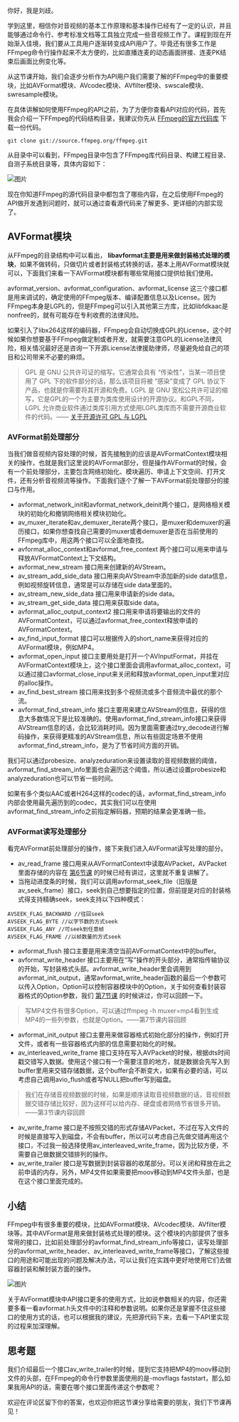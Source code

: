 你好，我是刘歧。

学到这里，相信你对音视频的基本工作原理和基本操作已经有了一定的认识，并且能够通过命令行、参考标准文档等工具独立完成一些音视频工作了。课程到现在开始渐入佳境，我们要从工具用户逐渐转变成API用户了。毕竟还有很多工作是FFmpeg命令行操作起来不太方便的，比如直播连麦的动态画面拼接、连麦PK结束后画面比例变化等。

从这节课开始，我们会逐步分析作为API用户我们需要了解的FFmpeg中的重要模块，比如AVFormat模块、AVcodec模块、AVfilter模块、swscale模块、swresample模块。

在具体讲解如何使用FFmpeg的API之前，为了方便你查看API对应的代码，首先我会介绍一下FFmpeg的代码结构目录，我建议你先从 [FFmpeg的官方代码库](https://ffmpeg.org/download.html) 下载一份代码。

```plain
git clone git://source.ffmpeg.org/ffmpeg.git

```

从目录中可以看到，FFmpeg目录中包含了FFmpeg库代码目录、构建工程目录、自测子系统目录等，具体内容如下：

![图片](https://static001.geekbang.org/resource/image/8a/bd/8af20d33c9b1d3144dddf25cbfafe5bd.png?wh=1626x1140)

现在你知道FFmpeg的源代码目录中都包含了哪些内容，在之后使用FFmpeg的API做开发遇到问题时，就可以通过查看源代码来了解更多、更详细的内部实现了。

## AVFormat模块

从FFmpeg的目录结构中可以看出， **libavformat主要是用来做封装格式处理的模块**，如果不做转码，只做切片或者封装格式转换的话，基本上用AVFormat模块就可以，下面我们来看一下AVFormat模块都有哪些常用接口提供给我们使用。

avformat\_version、avformat\_configuration、avformat\_license 这三个接口都是用来调试的，确定使用的FFmpeg版本、编译配置信息以及License。因为FFmpeg本身是LGPL的，但是FFmpeg可以引入其他第三方库，比如libfdkaac是nonfree的，就有可能存在专利收费的法律风险。

如果引入了libx264这样的编码器，FFmpeg会自动切换成GPL的License，这个时候如果你想要基于FFmpeg做定制或者开发，就需要注意GPL的License法律风险，相关情况最好还是咨询一下开源License法律援助律师，尽量避免给自己的项目和公司带来不必要的麻烦。

> GPL 是 GNU 公共许可证的缩写。它通常会具有 “传染性”，当某一项目使用了 GPL 下的软件部分的话，那么该项目将被 “感染”变成了 GPL 协议下产品，也就是你需要将其开源和免费。LGPL 是 GNU 宽松公共许可证的缩写，它是GPL的一个为主要为类库使用设计的开源协议。和GPL不同，LGPL 允许商业软件通过类库引用方式使用LGPL类库而不需要开源商业软件的代码。—— [关于开源许可 GPL 与 LGPL](https://my.oschina.net/u/4258525/blog/4542981)

### AVFormat前处理部分

当我们做音视频内容处理的时候，首先接触到的应该是AVFormatContext模块相关的操作，也就是我们这里说的AVFormat部分，但是操作AVFormat的时候，会有一个前处理部分，主要包含网络初始化、模块遍历、申请上下文空间、打开文件，还有分析音视频流等操作。下面我们逐个了解一下AVFormat前处理部分的接口与作用。

- avformat\_network\_init和avformat\_network\_deinit两个接口，是网络相关模块的初始化和撤销网络相关模块初始化。
- av\_muxer\_iterate和av\_demuxer\_iterate两个接口，是muxer和demuxer的遍历接口，如果你想查找自己需要的muxer或者demuxer是否在当前使用的FFmpeg库中，用这两个接口可以全面地查找。
- avformat\_alloc\_context和avformat\_free\_context 两个接口可以用来申请与释放AVFormatContext上下文结构。
- avformat\_new\_stream 接口用来创建新的AVStream。
- av\_stream\_add\_side\_data 接口用来向AVStream中添加新的side data信息，例如视频旋转信息，通常是可以存储在side data里面的。
- av\_stream\_new\_side\_data 接口用来申请新的side data。
- av\_stream\_get\_side\_data 接口用来获取side data。
- avformat\_alloc\_output\_context2 接口用来申请将要输出的文件的AVFormatContext，可以通过avformat\_free\_context释放申请的AVFormatContext。
- av\_find\_input\_format 接口可以根据传入的short\_name来获得对应的AVFormat模块，例如MP4。
- avformat\_open\_input 接口主要用处是打开一个AVInputFormat，并挂在AVFormatContext模块上，这个接口里面会调用avformat\_alloc\_context，可以通过接口avformat\_close\_input来关闭和释放avformat\_open\_input里对应的alloc操作。
- av\_find\_best\_stream 接口用来找到多个视频流或多个音频流中最优的那个流。
- avformat\_find\_stream\_info 接口主要用来建立AVStream的信息，获得的信息大多数情况下是比较准确的。使用avformat\_find\_stream\_info接口来获得AVStream信息的话，会比较消耗时间。因为里面需要通过try\_decode进行解码操作，来获得更精准的AVStream信息，所以有些固定场景不使用avformat\_find\_stream\_info，是为了节省时间方面的开销。

我们可以通过probesize、analyzeduration来设置读取的音视频数据的阈值，avformat\_find\_stream\_info里面也会遍历这个阈值，所以通过设置probesize和analyzeduration也可以节省一些时间。

如果有多个类似AAC或者H264这样的codec的话，avformat\_find\_stream\_info内部会使用最先遍历到的codec，其实我们可以在使用avformat\_find\_stream\_info之前指定解码器，预期的结果会更准确一些。

### AVFormat读写处理部分

看完AVFormat前处理部分的操作，接下来我们进入AVFormat读写处理的部分。

- av\_read\_frame 接口用来从AVFormatContext中读取AVPacket，AVPacket里面存储的内容在 [第6节课](https://time.geekbang.org/column/article/547562) 的时候已经有讲过，这里就不重复讲解了。
- 当拖动进度条的时候，我们可以调用avformat\_seek\_file（旧版是av\_seek\_frame）接口，seek到自己想要指定的位置，但前提是对应的封装格式得支持精确seek，seek支持以下四种模式：

```plain
AVSEEK_FLAG_BACKWARD //往回seek
AVSEEK_FLAG_BYTE //以字节数的方式seek
AVSEEK_FLAG_ANY //可seek到任意帧
AVSEEK_FLAG_FRAME //以帧数量的方式seek

```

- avformat\_flush 接口主要是用来清空当前AVFormatContext中的buffer。
- avformat\_write\_header 接口主要用在“写”操作的开头部分，通常指传输协议的开始，写封装格式头部。avformat\_write\_header里会调用到avformat\_init\_output，通常avformat\_write\_header函数的最后一个参数可以传入Option，Option可以控制容器模块中的Option，关于如何查看封装容器格式的Option参数，我们 [第7节课](https://time.geekbang.org/column/article/548420) 的时候讲过，你可以回顾一下。

> 写MP4文件有很多Option，可以通过ffmpeg -h muxer=mp4看到生成MP4的一些列参数，也就是Option。——第7节课内容回顾

- avformat\_init\_output 接口主要用来做容器格式初始化部分的操作，例如打开文件，或者有一些容器格式内部的信息需要初始化的时候。
- av\_interleaved\_write\_frame 接口支持在写入AVPacket的时候，根据dts时间戳交错写入数据。使用这个接口有一个需要注意的地方，就是数据会先写入到buffer里用来交错存储数据，这个buffer会不断变大，如果有必要的话，可以考虑自己调用avio\_flush或者写NULL把buffer写到磁盘。

> 我们在存储音视频数据的时候，如果是顺序读取音视频数据的话，音视频数据交错存储比较好，因为这样可以给内存、硬盘或者网络节省很多开销。——第3节课内容回顾

- av\_write\_frame 接口是不按照交错的形式存储AVPacket，不过在写入文件的时候是直接写入到磁盘，不会有buffer，所以可以考虑自己先做交错再用这个接口，不过我一般选择使用av\_interleaved\_write\_frame，因为比较方便，不需要自己做数据交错排列的操作。
- av\_write\_trailer 接口是写数据到封装容器的收尾部分。可以关闭和释放在此之前申请的内存，另外，MP4文件如果需要把moov移动到MP4文件头部，也是在这个接口里面完成的。

## 小结

FFmpeg中有很多重要的模块，比如AVFormat模块、AVcodec模块、AVfilter模块等。其中AVFormat是用来做封装格式处理的模块。这个模块的内部提供了很多常用的接口，比如前处理部分的avformat\_find\_stream\_info等接口，读写处理部分的avformat\_write\_header、av\_interleaved\_write\_frame等接口，了解这些接口的用途和可能出现的问题及解决办法，可以让我们在实践中更好地使用它们去做容器封装和解封装方面的操作。

![图片](https://static001.geekbang.org/resource/image/5c/73/5c6f88a5324bc15c6a5d3354c6c16a73.png?wh=1920x2045)

关于AVFormat模块中API接口更多的使用方式，比如说参数相关的内容，你还需要多看一看avformat.h头文件中的注释和参数说明。如果你还是掌握不住这些接口的使用方式的话，也可以根据我的建议，先把源代码下来，去看一下API里实现的过程来加深理解。

## 思考题

我们介绍最后一个接口av\_write\_trailer的时候，提到它支持把MP4的moov移动到文件的头部，在FFmpeg的命令行参数里面使用的是-movflags faststart，那么如果我用API的话，需要在哪个接口里面传递这个参数呢？

欢迎在评论区留下你的答案，也欢迎你把这节课分享给需要的朋友，我们下节课再见！